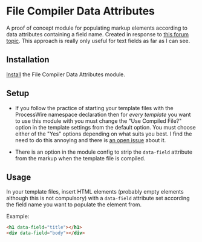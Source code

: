 # File Compiler Data Attributes

A proof of concept module for populating markup elements according to data attributes containing a field name. Created in response to [this forum topic](https://processwire.com/talk/topic/21843-rendering-field-value-using-markup-attributes/). This approach is really only useful for text fields as far as I can see.

## Installation

[Install](http://modules.processwire.com/install-uninstall/) the File Compiler Data Attributes module.

## Setup

* If you follow the practice of starting your template files with the ProcessWire namespace declaration then for *every template* you want to use this module with you must change the "Use Compiled File?" option in the template settings from the default option. You must choose either of the "Yes" options depending on what suits you best. I find the need to do this annoying and there is [an open issue](https://github.com/processwire/processwire-issues/issues/882) about it. 

* There is an option in the module config to strip the `data-field` attribute from the markup when the template file is compiled.

## Usage

In your template files, insert HTML elements (probably empty elements although this is not compulsory) with a `data-field` attribute set according the field name you want to populate the element from.

Example:

```html
<h1 data-field="title"></h1>
<div data-field="body"></div>
```
